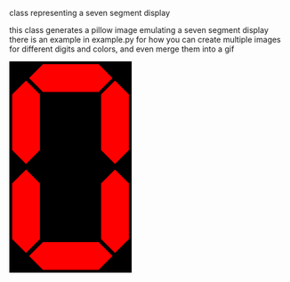 class representing a seven segment display

this class generates a pillow image emulating a seven segment display
there is an example in example.py for how you can create multiple
images for different digits and colors, and even merge them into a gif

![Alt Text](example.gif)
